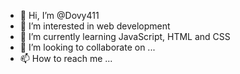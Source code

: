 - 👋 Hi, I’m @Dovy411
- 👀 I’m interested in web development
- 🌱 I’m currently learning JavaScript, HTML and CSS
- 💞️ I’m looking to collaborate on ...
- 📫 How to reach me ...

<!---
Dovy411/Dovy411 is a ✨ special ✨ repository because its `README.md` (this file) appears on your GitHub profile.
You can click the Preview link to take a look at your changes.
--->
